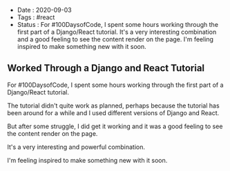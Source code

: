 - Date : 2020-09-03
- Tags : #react
- Status : For #100DaysofCode, I spent some hours working through the first part of a Django/React tutorial. It's a very interesting combination and a good feeling to see the content render on the page. I'm feeling inspired to make something new with it soon.

## Worked Through a Django and React Tutorial

For #100DaysofCode, I spent some hours working through the first part of a Django/React tutorial. 

The tutorial didn't quite work as planned, perhaps because the tutorial has been around for a while and I used different versions of Django and React.

But after some struggle, I did get it working and it was a good feeling to see the content render on the page.

It's a very interesting and powerful combination. 

I'm feeling inspired to make something new with it soon.
